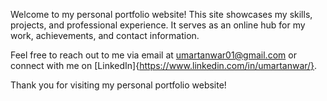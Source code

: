 Welcome to my personal portfolio website! This site showcases my skills, projects, and professional experience. It serves as an online hub for my work, achievements, and contact information.

Feel free to reach out to me via email at umartanwar01@gmail.com or connect with me on [LinkedIn]{https://www.linkedin.com/in/umartanwar/}.

Thank you for visiting my personal portfolio website!

